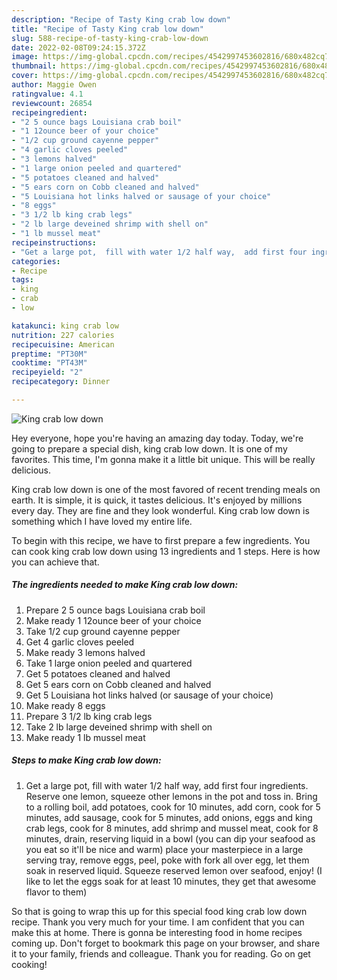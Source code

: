 ```yaml
---
description: "Recipe of Tasty King crab low down"
title: "Recipe of Tasty King crab low down"
slug: 588-recipe-of-tasty-king-crab-low-down
date: 2022-02-08T09:24:15.372Z
image: https://img-global.cpcdn.com/recipes/4542997453602816/680x482cq70/king-crab-low-down-recipe-main-photo.jpg
thumbnail: https://img-global.cpcdn.com/recipes/4542997453602816/680x482cq70/king-crab-low-down-recipe-main-photo.jpg
cover: https://img-global.cpcdn.com/recipes/4542997453602816/680x482cq70/king-crab-low-down-recipe-main-photo.jpg
author: Maggie Owen
ratingvalue: 4.1
reviewcount: 26854
recipeingredient:
- "2 5 ounce bags Louisiana crab boil"
- "1 12ounce beer of your choice"
- "1/2 cup ground cayenne pepper"
- "4 garlic cloves peeled"
- "3 lemons halved"
- "1 large onion peeled and quartered"
- "5 potatoes cleaned and halved"
- "5 ears corn on Cobb cleaned and halved"
- "5 Louisiana hot links halved or sausage of your choice"
- "8 eggs"
- "3 1/2 lb king crab legs"
- "2 lb large deveined shrimp with shell on"
- "1 lb mussel meat"
recipeinstructions:
- "Get a large pot,  fill with water 1/2 half way,  add first four ingredients. Reserve one lemon,  squeeze other lemons in the pot and toss in. Bring to a rolling boil,  add potatoes,  cook for 10 minutes,  add corn, cook for 5 minutes,  add sausage,  cook for 5 minutes, add onions, eggs and king crab legs,  cook for 8 minutes,  add shrimp and mussel meat,  cook for 8 minutes,  drain,  reserving liquid in a bowl (you can dip your seafood as you eat so it&#39;ll be nice and warm) place your masterpiece in a large serving tray, remove eggs,  peel,  poke with fork all over egg, let them soak in reserved liquid. Squeeze reserved lemon over seafood,  enjoy!  (I like to let the eggs soak for at least 10 minutes,  they get that awesome flavor to them)"
categories:
- Recipe
tags:
- king
- crab
- low

katakunci: king crab low 
nutrition: 227 calories
recipecuisine: American
preptime: "PT30M"
cooktime: "PT43M"
recipeyield: "2"
recipecategory: Dinner

---
```



![King crab low down](https://img-global.cpcdn.com/recipes/4542997453602816/680x482cq70/king-crab-low-down-recipe-main-photo.jpg)

Hey everyone, hope you're having an amazing day today. Today, we're going to prepare a special dish, king crab low down. It is one of my favorites. This time, I'm gonna make it a little bit unique. This will be really delicious.

King crab low down is one of the most favored of recent trending meals on earth. It is simple, it is quick, it tastes delicious. It's enjoyed by millions every day. They are fine and they look wonderful. King crab low down is something which I have loved my entire life.




To begin with this recipe, we have to first prepare a few ingredients. You can cook king crab low down using 13 ingredients and 1 steps. Here is how you can achieve that.

<!--inarticleads1-->

##### The ingredients needed to make King crab low down:

1. Prepare 2 5 ounce bags Louisiana crab boil
1. Make ready 1 12ounce beer of your choice
1. Take 1/2 cup ground cayenne pepper
1. Get 4 garlic cloves peeled
1. Make ready 3 lemons halved
1. Take 1 large onion peeled and quartered
1. Get 5 potatoes cleaned and halved
1. Get 5 ears corn on Cobb cleaned and halved
1. Get 5 Louisiana hot links halved (or sausage of your choice)
1. Make ready 8 eggs
1. Prepare 3 1/2 lb king crab legs
1. Take 2 lb large deveined shrimp with shell on
1. Make ready 1 lb mussel meat




<!--inarticleads2-->

##### Steps to make King crab low down:

1. Get a large pot,  fill with water 1/2 half way,  add first four ingredients. Reserve one lemon,  squeeze other lemons in the pot and toss in. Bring to a rolling boil,  add potatoes,  cook for 10 minutes,  add corn, cook for 5 minutes,  add sausage,  cook for 5 minutes, add onions, eggs and king crab legs,  cook for 8 minutes,  add shrimp and mussel meat,  cook for 8 minutes,  drain,  reserving liquid in a bowl (you can dip your seafood as you eat so it&#39;ll be nice and warm) place your masterpiece in a large serving tray, remove eggs,  peel,  poke with fork all over egg, let them soak in reserved liquid. Squeeze reserved lemon over seafood,  enjoy!  (I like to let the eggs soak for at least 10 minutes,  they get that awesome flavor to them)




So that is going to wrap this up for this special food king crab low down recipe. Thank you very much for your time. I am confident that you can make this at home. There is gonna be interesting food in home recipes coming up. Don't forget to bookmark this page on your browser, and share it to your family, friends and colleague. Thank you for reading. Go on get cooking!
